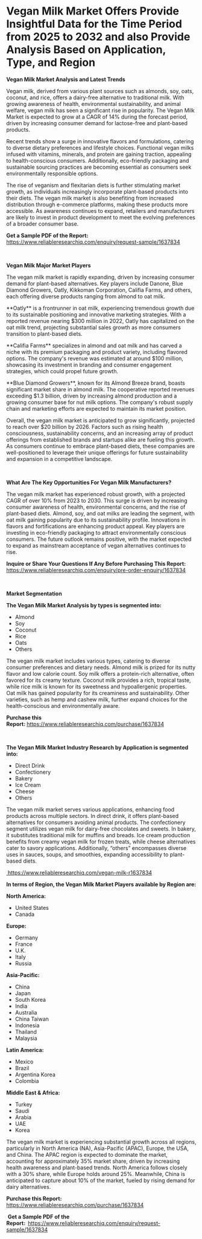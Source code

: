 <p><h1>Vegan Milk Market Offers Provide Insightful Data for the Time Period from 2025 to 2032 and also Provide Analysis Based on Application, Type, and Region</h1></p><p><strong>Vegan Milk Market Analysis and Latest Trends</strong></p>
<p><p>Vegan milk, derived from various plant sources such as almonds, soy, oats, coconut, and rice, offers a dairy-free alternative to traditional milk. With growing awareness of health, environmental sustainability, and animal welfare, vegan milk has seen a significant rise in popularity. The Vegan Milk Market is expected to grow at a CAGR of 14% during the forecast period, driven by increasing consumer demand for lactose-free and plant-based products.</p><p>Recent trends show a surge in innovative flavors and formulations, catering to diverse dietary preferences and lifestyle choices. Functional vegan milks infused with vitamins, minerals, and protein are gaining traction, appealing to health-conscious consumers. Additionally, eco-friendly packaging and sustainable sourcing practices are becoming essential as consumers seek environmentally responsible options. </p><p>The rise of veganism and flexitarian diets is further stimulating market growth, as individuals increasingly incorporate plant-based products into their diets. The vegan milk market is also benefiting from increased distribution through e-commerce platforms, making these products more accessible. As awareness continues to expand, retailers and manufacturers are likely to invest in product development to meet the evolving preferences of a broader consumer base.</p></p>
<p><strong>Get a Sample PDF of the Report:&nbsp;</strong> <a href="https://www.reliableresearchiq.com/enquiry/request-sample/1637834?utm_campaign=3510&utm_medium=2&utm_source=Github&utm_content=ia&utm_term=18042025&utm_id=vegan-milk">https://www.reliableresearchiq.com/enquiry/request-sample/1637834</a></p>
<p>&nbsp;</p>
<p><strong>Vegan Milk Major Market Players</strong></p>
<p><p>The vegan milk market is rapidly expanding, driven by increasing consumer demand for plant-based alternatives. Key players include Danone, Blue Diamond Growers, Oatly, Kikkoman Corporation, Califia Farms, and others, each offering diverse products ranging from almond to oat milk.</p><p>**Oatly** is a frontrunner in oat milk, experiencing tremendous growth due to its sustainable positioning and innovative marketing strategies. With a reported revenue nearing $300 million in 2022, Oatly has capitalized on the oat milk trend, projecting substantial sales growth as more consumers transition to plant-based diets.</p><p>**Califia Farms** specializes in almond and oat milk and has carved a niche with its premium packaging and product variety, including flavored options. The company's revenue was estimated at around $100 million, showcasing its investment in branding and consumer engagement strategies, which could propel future growth.</p><p>**Blue Diamond Growers**, known for its Almond Breeze brand, boasts significant market share in almond milk. The cooperative reported revenues exceeding $1.3 billion, driven by increasing almond production and a growing consumer base for nut milk options. The company's robust supply chain and marketing efforts are expected to maintain its market position.</p><p>Overall, the vegan milk market is anticipated to grow significantly, projected to reach over $20 billion by 2026. Factors such as rising health consciousness, sustainability concerns, and an increasing array of product offerings from established brands and startups alike are fueling this growth. As consumers continue to embrace plant-based diets, these companies are well-positioned to leverage their unique offerings for future sustainability and expansion in a competitive landscape.</p></p>
<p>&nbsp;</p>
<p><strong>What Are The Key Opportunities For Vegan Milk Manufacturers?</strong></p>
<p><p>The vegan milk market has experienced robust growth, with a projected CAGR of over 10% from 2023 to 2030. This surge is driven by increasing consumer awareness of health, environmental concerns, and the rise of plant-based diets. Almond, soy, and oat milks are leading the segment, with oat milk gaining popularity due to its sustainability profile. Innovations in flavors and fortifications are enhancing product appeal. Key players are investing in eco-friendly packaging to attract environmentally conscious consumers. The future outlook remains positive, with the market expected to expand as mainstream acceptance of vegan alternatives continues to rise.</p></p>
<p><strong>Inquire or Share Your Questions If Any Before Purchasing This Report:</strong> <a href="https://www.reliableresearchiq.com/enquiry/pre-order-enquiry/1637834?utm_campaign=3510&utm_medium=2&utm_source=Github&utm_content=ia&utm_term=18042025&utm_id=vegan-milk">https://www.reliableresearchiq.com/enquiry/pre-order-enquiry/1637834</a></p>
<p>&nbsp;</p>
<p><strong>Market Segmentation</strong></p>
<p><strong>The Vegan Milk Market Analysis by types is segmented into:</strong></p>
<p><ul><li>Almond</li><li>Soy</li><li>Coconut</li><li>Rice</li><li>Oats</li><li>Others</li></ul></p>
<p><p>The vegan milk market includes various types, catering to diverse consumer preferences and dietary needs. Almond milk is prized for its nutty flavor and low calorie count. Soy milk offers a protein-rich alternative, often favored for its creamy texture. Coconut milk provides a rich, tropical taste, while rice milk is known for its sweetness and hypoallergenic properties. Oat milk has gained popularity for its creaminess and sustainability. Other varieties, such as hemp and cashew milk, further expand choices for the health-conscious and environmentally aware.</p></p>
<p><strong>Purchase this Report:&nbsp;</strong><a href="https://www.reliableresearchiq.com/purchase/1637834?utm_campaign=3510&utm_medium=2&utm_source=Github&utm_content=ia&utm_term=18042025&utm_id=vegan-milk">https://www.reliableresearchiq.com/purchase/1637834</a></p>
<p>&nbsp;</p>
<p><strong>The Vegan Milk Market Industry Research by Application is segmented into:</strong></p>
<p><ul><li>Direct Drink</li><li>Confectionery</li><li>Bakery</li><li>Ice Cream</li><li>Cheese</li><li>Others</li></ul></p>
<p><p>The vegan milk market serves various applications, enhancing food products across multiple sectors. In direct drink, it offers plant-based alternatives for consumers avoiding animal products. The confectionery segment utilizes vegan milk for dairy-free chocolates and sweets. In bakery, it substitutes traditional milk for muffins and breads. Ice cream production benefits from creamy vegan milk for frozen treats, while cheese alternatives cater to savory applications. Additionally, “others” encompasses diverse uses in sauces, soups, and smoothies, expanding accessibility to plant-based diets.</p></p>
<p><a href="https://www.reliableresearchiq.com/vegan-milk-r1637834?utm_campaign=3510&utm_medium=2&utm_source=Github&utm_content=ia&utm_term=18042025&utm_id=vegan-milk">&nbsp;https://www.reliableresearchiq.com/vegan-milk-r1637834</a></p>
<p><strong>In terms of Region, the Vegan Milk Market Players available by Region are:</strong></p>
<p>
    <p> <strong> North America: </strong>
        <ul>
            <li>United States</li>
            <li>Canada</li>
        </ul>
        </p> 
    <p> <strong> Europe: </strong>
        <ul>
            <li>Germany</li>
            <li>France</li>
            <li>U.K.</li>
            <li>Italy</li>
            <li>Russia</li>
        </ul>
        </p> 
    <p> <strong> Asia-Pacific: </strong>
        <ul>
            <li>China</li>
            <li>Japan</li>
            <li>South Korea</li>
            <li>India</li>
            <li>Australia</li>
            <li>China Taiwan</li>
            <li>Indonesia</li>
            <li>Thailand</li>
            <li>Malaysia</li>
        </ul>
        </p> 
    <p> <strong> Latin America: </strong>
        <ul>
            <li>Mexico</li>
            <li>Brazil</li>
            <li>Argentina Korea</li>
            <li>Colombia</li>
        </ul>
        </p> 
    <p> <strong> Middle East & Africa: </strong>
        <ul>
            <li>Turkey</li>
            <li>Saudi</li>
            <li>Arabia</li>
            <li>UAE</li>
            <li>Korea</li>
        </ul>
    </p>
    </p>
<p><p>The vegan milk market is experiencing substantial growth across all regions, particularly in North America (NA), Asia-Pacific (APAC), Europe, the USA, and China. The APAC region is expected to dominate the market, accounting for approximately 35% market share, driven by increasing health awareness and plant-based trends. North America follows closely with a 30% share, while Europe holds around 25%. Meanwhile, China is anticipated to capture about 10% of the market, fueled by rising demand for dairy alternatives.</p></p>
<p><strong>Purchase this Report: </strong><a href="https://www.reliableresearchiq.com/purchase/1637834?utm_campaign=3510&utm_medium=2&utm_source=Github&utm_content=ia&utm_term=18042025&utm_id=vegan-milk">https://www.reliableresearchiq.com/purchase/1637834</a></p>
<p>&nbsp;<strong>Get a Sample PDF of the Report:&nbsp;&nbsp;</strong><a href="https://www.reliableresearchiq.com/enquiry/request-sample/1637834?utm_campaign=3510&utm_medium=2&utm_source=Github&utm_content=ia&utm_term=18042025&utm_id=vegan-milk">https://www.reliableresearchiq.com/enquiry/request-sample/1637834</a></p>
<p><strong></strong></p>
<p><p></p><p></p><p></p></p>